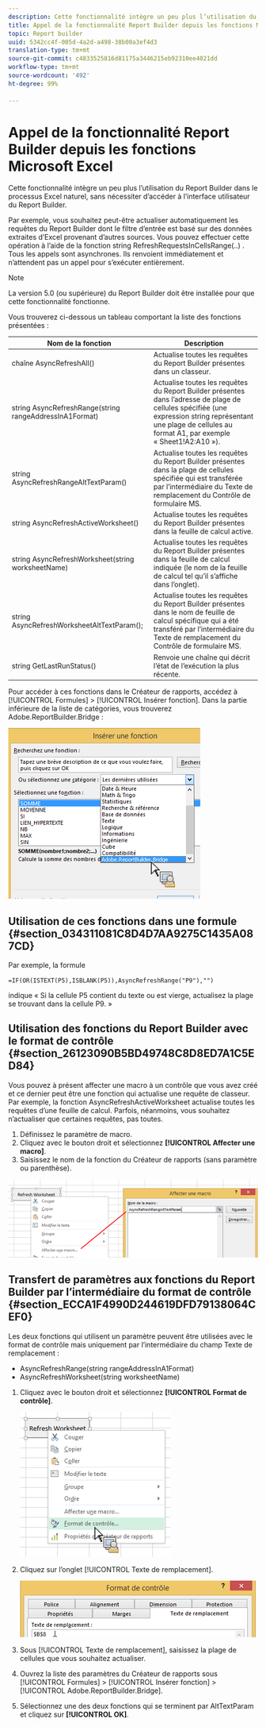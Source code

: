 ```yaml
---
description: Cette fonctionnalité intègre un peu plus l’utilisation du Report Builder dans le processus Excel naturel, sans nécessiter d’accéder à l’interface utilisateur du Report Builder.
title: Appel de la fonctionnalité Report Builder depuis les fonctions Microsoft Excel
topic: Report builder
uuid: 5342cc4f-085d-4a2d-a498-38b00a3ef4d3
translation-type: tm+mt
source-git-commit: c4833525816d81175a3446215eb92310ee4021dd
workflow-type: tm+mt
source-wordcount: '492'
ht-degree: 99%

---
```



# Appel de la fonctionnalité Report Builder depuis les fonctions Microsoft Excel

Cette fonctionnalité intègre un peu plus l’utilisation du Report Builder dans le processus Excel naturel, sans nécessiter d’accéder à l’interface utilisateur du Report Builder.

Par exemple, vous souhaitez peut-être actualiser automatiquement les requêtes du Report Builder dont le filtre d’entrée est basé sur des données extraites d’Excel provenant d’autres sources. Vous pouvez effectuer cette opération à l’aide de la fonction string RefreshRequestsInCellsRange(..) . Tous les appels sont asynchrones. Ils renvoient immédiatement et n’attendent pas un appel pour s’exécuter entièrement.

>[!NOTE]
>
>La version 5.0 (ou supérieure) du Report Builder doit être installée pour que cette fonctionnalité fonctionne.

Vous trouverez ci-dessous un tableau comportant la liste des fonctions présentées :

| Nom de la fonction | Description |
|---|---|
| chaîne AsyncRefreshAll() | Actualise toutes les requêtes du Report Builder présentes dans un classeur. |
| string AsyncRefreshRange(string rangeAddressInA1Format) | Actualise toutes les requêtes du Report Builder présentes dans l’adresse de plage de cellules spécifiée (une expression string représentant une plage de cellules au format A1, par exemple « Sheet1!A2:A10 »). |
| string AsyncRefreshRangeAltTextParam() | Actualise toutes les requêtes du Report Builder présentes dans la plage de cellules spécifiée qui est transférée par l’intermédiaire du Texte de remplacement du Contrôle de formulaire MS. |
| string AsyncRefreshActiveWorksheet() | Actualise toutes les requêtes du Report Builder présentes dans la feuille de calcul active. |
| string AsyncRefreshWorksheet(string worksheetName) | Actualise toutes les requêtes du Report Builder présentes dans la feuille de calcul indiquée (le nom de la feuille de calcul tel qu’il s’affiche dans l’onglet). |
| string AsyncRefreshWorksheetAltTextParam(); | Actualise toutes les requêtes du Report Builder présentes dans le nom de feuille de calcul spécifique qui a été transféré par l’intermédiaire du Texte de remplacement du Contrôle de formulaire MS. |
| string GetLastRunStatus() | Renvoie une chaîne qui décrit l’état de l’exécution la plus récente. |

Pour accéder à ces fonctions dans le Créateur de rapports, accédez à [!UICONTROL Formules] > [!UICONTROL Insérer fonction]. Dans la partie inférieure de la liste de catégories, vous trouverez Adobe.ReportBuilder.Bridge :

![](assets/arb_functions.png)

## Utilisation de ces fonctions dans une formule {#section_034311081C8D4D7AA9275C1435A087CD}

Par exemple, la formule

```
=IF(OR(ISTEXT(P5),ISBLANK(P5)),AsyncRefreshRange("P9"),"")
```

indique « Si la cellule P5 contient du texte ou est vierge, actualisez la plage se trouvant dans la cellule P9. »

## Utilisation des fonctions du Report Builder avec le format de contrôle {#section_26123090B5BD49748C8D8ED7A1C5ED84}

Vous pouvez à présent affecter une macro à un contrôle que vous avez créé et ce dernier peut être une fonction qui actualise une requête de classeur. Par exemple, la fonction AsyncRefreshActiveWorksheet actualise toutes les requêtes d’une feuille de calcul. Parfois, néanmoins, vous souhaitez n’actualiser que certaines requêtes, pas toutes.

1. Définissez le paramètre de macro.
1. Cliquez avec le bouton droit et sélectionnez **[!UICONTROL Affecter une macro]**.
1. Saisissez le nom de la fonction du Créateur de rapports (sans paramètre ou parenthèse).

![](assets/assign_macro.png)

## Transfert de paramètres aux fonctions du Report Builder par l’intermédiaire du format de contrôle {#section_ECCA1F4990D244619DFD79138064CEF0}

Les deux fonctions qui utilisent un paramètre peuvent être utilisées avec le format de contrôle mais uniquement par l’intermédiaire du champ Texte de remplacement :

* AsyncRefreshRange(string rangeAddressInA1Format)
* AsyncRefreshWorksheet(string worksheetName)

1. Cliquez avec le bouton droit et sélectionnez **[!UICONTROL Format de contrôle]**.

   ![](assets/format_control.png)

1. Cliquez sur l’onglet [!UICONTROL Texte de remplacement].

   ![](assets/alt_text.png)

1. Sous [!UICONTROL Texte de remplacement], saisissez la plage de cellules que vous souhaitez actualiser.
1. Ouvrez la liste des paramètres du Créateur de rapports sous [!UICONTROL Formules] > [!UICONTROL Insérer fonction] > [!UICONTROL Adobe.ReportBuilder.Bridge].

1. Sélectionnez une des deux fonctions qui se terminent par AltTextParam et cliquez sur **[!UICONTROL OK]**.

